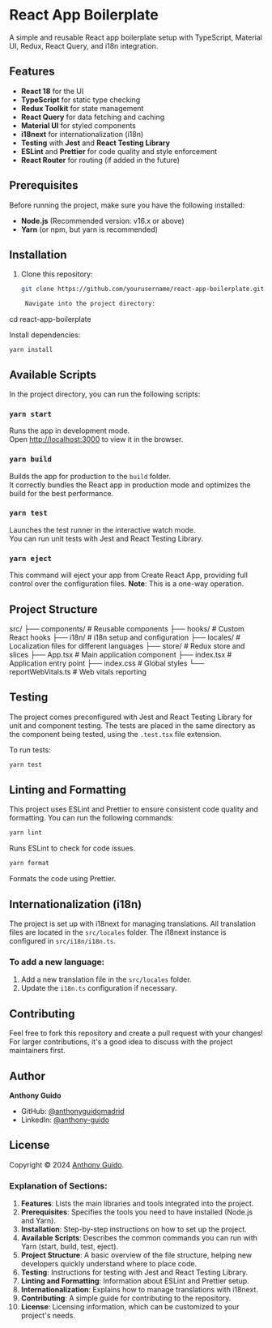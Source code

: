 # React App Boilerplate

A simple and reusable React app boilerplate setup with TypeScript, Material UI, Redux, React Query, and i18n integration.

## Features

- **React 18** for the UI
- **TypeScript** for static type checking
- **Redux Toolkit** for state management
- **React Query** for data fetching and caching
- **Material UI** for styled components
- **i18next** for internationalization (i18n)
- **Testing** with **Jest** and **React Testing Library**
- **ESLint** and **Prettier** for code quality and style enforcement
- **React Router** for routing (if added in the future)

## Prerequisites

Before running the project, make sure you have the following installed:

- **Node.js** (Recommended version: v16.x or above)
- **Yarn** (or npm, but yarn is recommended)

## Installation

1. Clone this repository:
   ```bash
   git clone https://github.com/yourusername/react-app-boilerplate.git

    Navigate into the project directory:

cd react-app-boilerplate

Install dependencies:

    yarn install

## Available Scripts

In the project directory, you can run the following scripts:

### `yarn start`

Runs the app in development mode.<br> 
Open [http://localhost:3000](http://localhost:3000) to view it in the browser.

### `yarn build`

Builds the app for production to the `build` folder.<br> 
It correctly bundles the React app in production mode and optimizes the build for the best performance.

### `yarn test`

Launches the test runner in the interactive watch mode.<br> 
You can run unit tests with Jest and React Testing Library.

### `yarn eject`

This command will eject your app from Create React App, providing full control over the configuration files. 
**Note**: This is a one-way operation.

## Project Structure

src/
├── components/        # Reusable components
├── hooks/             # Custom React hooks
├── i18n/              # i18n setup and configuration
├── locales/           # Localization files for different languages
├── store/             # Redux store and slices
├── App.tsx            # Main application component
├── index.tsx          # Application entry point
├── index.css          # Global styles
└── reportWebVitals.ts # Web vitals reporting

## Testing

The project comes preconfigured with Jest and React Testing Library for unit and component testing. The tests are placed in the same directory as the component being tested, using the `.test.tsx` file extension.

To run tests:

```bash
yarn test
```

## Linting and Formatting

This project uses ESLint and Prettier to ensure consistent code quality and formatting. You can run the following commands:

```bash
yarn lint
```

Runs ESLint to check for code issues.

```bash
yarn format
```

Formats the code using Prettier.
## Internationalization (i18n)

The project is set up with i18next for managing translations. All translation files are located in the `src/locales` folder. The i18next instance is configured in `src/i18n/i18n.ts`.

### To add a new language:
1. Add a new translation file in the `src/locales` folder.
2. Update the `i18n.ts` configuration if necessary.

## Contributing

Feel free to fork this repository and create a pull request with your changes! For larger contributions, it's a good idea to discuss with the project maintainers first.

## Author

**Anthony Guido**

- GitHub: [@anthonyguidomadrid](https://github.com/anthonyguidomadrid/)
- LinkedIn: [@anthony-guido](https://www.linkedin.com/in/anthony-guido/)


## License

Copyright © 2024 [Anthony Guido](https://github.com/anthonyguidomadrid/).

### Explanation of Sections:
1. **Features**: Lists the main libraries and tools integrated into the project.
2. **Prerequisites**: Specifies the tools you need to have installed (Node.js and Yarn).
3. **Installation**: Step-by-step instructions on how to set up the project.
4. **Available Scripts**: Describes the common commands you can run with Yarn (start, build, test, eject).
5. **Project Structure**: A basic overview of the file structure, helping new developers quickly understand where to place code.
6. **Testing**: Instructions for testing with Jest and React Testing Library.
7. **Linting and Formatting**: Information about ESLint and Prettier setup.
8. **Internationalization**: Explains how to manage translations with i18next.
9. **Contributing**: A simple guide for contributing to the repository.
10. **License**: Licensing information, which can be customized to your project's needs.

